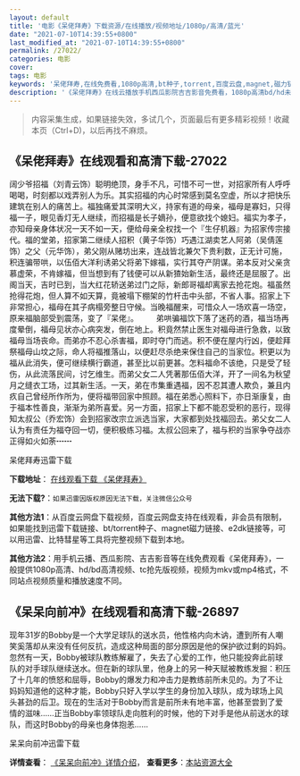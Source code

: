 ```yaml
---
layout: default
title: '电影《呆佬拜寿》下载资源/在线播放/视频地址/1080p/高清/蓝光'
date: "2021-07-10T14:39:55+0800"
last_modified_at: "2021-07-10T14:39:55+0800"
permalink: /27022/
categories: 电影
cover:
tags: 电影
keywords: '呆佬拜寿,在线免费看,1080p高清,bt种子,torrent,百度云盘,magnet,磁力链,迅雷下载资源'
description: '《呆佬拜寿》在线云播放手机西瓜影院吉吉影音免费看，1080p高清bd/hd未删减完整版和tc抢先枪版，mkv/mp4格式，附带bt/torrent种子、magnet/磁力链、百度云盘、网盘资源迅雷下载链接'
---
```


>内容采集生成，如果链接失效，多试几个，页面最后有更多精彩视频！收藏本页（Ctrl+D)，以后再找不麻烦。


## 《呆佬拜寿》在线观看和高清下载-27022

阔少爷招福（刘青云饰）聪明绝顶，身手不凡，可惜不可一世，对招家所有人呼呼喝喝，时刻都以戏弄别人为乐。其实招福的内心时常感到莫名空虚，所以才把快乐建筑在别人的痛苦上。福独痛爱其深明大义，持家有道的母亲，福母是寡妇，只得福一子，眼见香灯无人继续，而招福是长子嫡孙，便意欲找个媳妇。福实为孝子，亦知母亲身体状况一天不如一天，便给母亲全权找一个『生仔机器』为招家传宗接代。福的堂弟，招家第二继续人招积（黄子华饰）巧遇江湖卖艺人阿弟（吴倩莲饰）之父（元华饰），弟父刚从赌坊出来，连战皆北兼欠下贵利数，正无计可施，积连骗带哄，以伍佰大洋利诱弟父将弟下嫁福，实行其夺产阴谋。弟本反对父亲贪慕虚荣，不肯嫁福，但当想到有了钱便可以从新猹始新生活，最终还是屈服了。出阁当天，吉时已到，当大红花轿送弟过门之际，新郎哥福却离家去抢花炮。福虽然抢得花炮，但人算不如天算，竟被塌下棚架的竹杆击中头部，不省人事。招家上下非常担心，福母在其子病榻旁整日守候。当晚福醒来，可惜众人一场欢喜一场空，原来福脑部受到震荡，变了『呆佬』。 　　弟哄骗福饮下落了迷药的酒，福当场再度晕倒，福母见状亦心病突发，倒在地上。积竟然禁止医生对福母进行急救，以致福母当场丧命。而弟亦不忍心杀害福，即时夺门而逃。积不便在屋内行凶，便趁拜祭福母山坟之际，命人将福推落山，以便赶尽杀绝来保住自己的当家位。积更以为福从此消失，便可继续横行霸道，甚至比以前更甚。怎料福命不该绝，只是受了轻伤，从此流落民间，讨乞维生。而弟父女二人凭著那伍佰大洋，开了一间名为秋望月之缝衣工场，过其新生活。一天，弟在市集重遇福，因不忍其遭人欺负，兼且内疚自己曾经所作所为，便将福带回家中照顾。福在弟悉心照料下，亦日渐康复，由于福本性善良，渐渐为弟所喜爱。另一方面，招家上下都不能忍受积的恶行，现得知太叔公（乔宏饰）会到招家改宗立派选当家，大家都到处找福回去。弟父女二人认为有责任为福夺回一切，便积极练习福。太叔公回来了，福与积的当家争夺战亦正得如火如荼┅┅


呆佬拜寿迅雷下载

**下载地址**： [在线观看下载 《呆佬拜寿》](https://www.993dy.com//vod-detail-id-21291.html) 


**无法下载?**：`如果迅雷因版权原因无法下载，关注微信公众号 `

**其他方法1**：从百度云网盘下载视频，百度云网盘支持在线观看，非会员有限制，如果能找到迅雷下载链接、bt/torrent种子、magnet磁力链接、e2dk链接等，可以用迅雷、比特彗星等工具将完整视频下载到本地。

**其他方法2**：用手机云播、西瓜影院、吉吉影音等在线免费观看《呆佬拜寿》，一般提供1080p高清、hd/bd高清视频、tc抢先版视频，视频为mkv或mp4格式，不同站点视频质量和播放速度不同。


## 《呆呆向前冲》在线观看和高清下载-26897

现年31岁的Bobby是一个大学足球队的送水员，他性格内向木讷，遭到所有人嘲笑奚落却从来没有任何反抗，造成这种局面的部分原因是他的保护欲过剩的妈妈。忽然有一天，Bobby被球队教练解雇了，失去了心爱的工作，他只能投奔此前球队的对手球队继续送水。但在新的球队里，他身上的另一种天赋被教练发掘：积压了十几年的愤怒和屈辱，Bobby的爆发力和冲击力是教练前所未见的。为了不让妈妈知道他的这种才能，Bobby只好入学以学生的身份加入球队，成为球场上风头甚劲的后卫。现在的生活对于Bobby而言是前所未有地丰富，他甚至尝到了爱情的滋味&hellip;…正当Bobby率领球队走向胜利的时候，他的下对手是他从前送水的球队，而这时Bobby的母亲也身体抱恙……


呆呆向前冲迅雷下载

**详情查看**： [《呆呆向前冲》详情介绍](/movie/26897/)， **查看更多**：[本站资源大全](/movie/t/all/)

